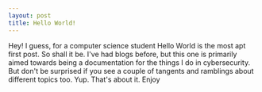 ```yaml
---
layout: post
title: Hello World!
---
```


Hey!
I guess, for a computer science student Hello World is the most apt first post. So shall it be. I've had blogs before, but this one is primarily aimed towards being a documentation for the things I do in cybersecurity. But don't be surprised if you see a couple of tangents and ramblings about different topics too. Yup. That's about it. Enjoy

